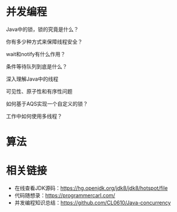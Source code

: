 # 并发编程

Java中的锁，锁的究竟是什么？

你有多少种方式来保障线程安全？

wait和notify有什么作用？

条件等待队列到底是什么？

深入理解Java中的线程

可见性、原子性和有序性问题

如何基于AQS实现一个自定义的锁？

工作中如何使用多线程？

# 算法

# 相关链接
- 在线查看JDK源码：https://hg.openjdk.org/jdk8/jdk8/hotspot/file
- 代码随想录：https://programmercarl.com/
- 并发编程知识总结：https://github.com/CL0610/Java-concurrency
